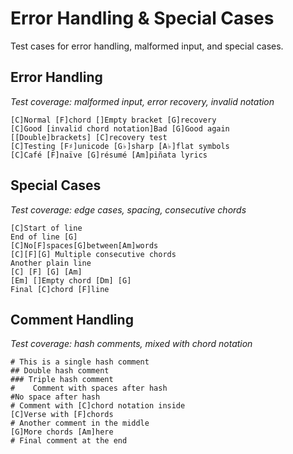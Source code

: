 # Error Handling & Special Cases

Test cases for error handling, malformed input, and special cases.

## Error Handling

_Test coverage: malformed input, error recovery, invalid notation_

```chopro
[C]Normal [F]chord []Empty bracket [G]recovery
[C]Good [invalid chord notation]Bad [G]Good again
[[Double]brackets] [C]recovery test
[C]Testing [F♯]unicode [G♭]sharp [A♭]flat symbols
[C]Café [F]naïve [G]résumé [Am]piñata lyrics
```

## Special Cases

_Test coverage: edge cases, spacing, consecutive chords_

```chopro
[C]Start of line
End of line [G]
[C]No[F]spaces[G]between[Am]words
[C][F][G] Multiple consecutive chords
Another plain line
[C] [F] [G] [Am]
[Em] []Empty chord [Dm] [G]
Final [C]chord [F]line
```

## Comment Handling

_Test coverage: hash comments, mixed with chord notation_

```chopro
# This is a single hash comment
## Double hash comment
### Triple hash comment
#    Comment with spaces after hash
#No space after hash
# Comment with [C]chord notation inside
[C]Verse with [F]chords
# Another comment in the middle
[G]More chords [Am]here
# Final comment at the end
```
